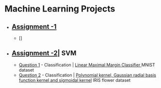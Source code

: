 # Machine Learning Projects

- ## [Assignment -1]()
     - []
- ## [Assignment -2](https://github.com/pintuiitbhi/Data-Science/tree/master/Assignment-2)| SVM
     - [Question 1](https://github.com/pintuiitbhi/Data-Science/tree/master/Assignment-2/Question-1)
      - Classification | [Linear Maximal Margin Classifier ]() MNIST dataset
     - [Question 2](https://github.com/pintuiitbhi/Data-Science/tree/master/Assignment-2/Question-2)
      - Classification | [Polynomial kernel, Gaussian radial basis function kernel and sigmoidal kernel]() IRIS flower dataset

